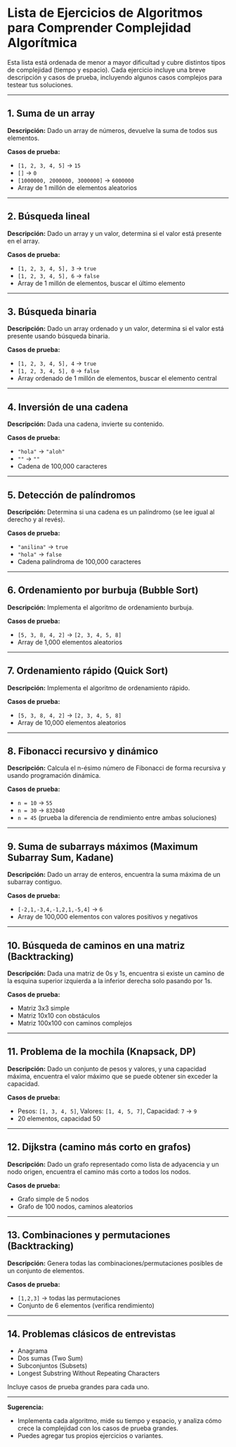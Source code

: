 # Lista de Ejercicios de Algoritmos para Comprender Complejidad Algorítmica

Esta lista está ordenada de menor a mayor dificultad y cubre distintos tipos de complejidad (tiempo y espacio). Cada ejercicio incluye una breve descripción y casos de prueba, incluyendo algunos casos complejos para testear tus soluciones.

---

## 1. Suma de un array

**Descripción:** Dado un array de números, devuelve la suma de todos sus elementos.

**Casos de prueba:**

- `[1, 2, 3, 4, 5]` → `15`
- `[]` → `0`
- `[1000000, 2000000, 3000000]` → `6000000`
- Array de 1 millón de elementos aleatorios

---

## 2. Búsqueda lineal

**Descripción:** Dado un array y un valor, determina si el valor está presente en el array.

**Casos de prueba:**

- `[1, 2, 3, 4, 5], 3` → `true`
- `[1, 2, 3, 4, 5], 6` → `false`
- Array de 1 millón de elementos, buscar el último elemento

---

## 3. Búsqueda binaria

**Descripción:** Dado un array ordenado y un valor, determina si el valor está presente usando búsqueda binaria.

**Casos de prueba:**

- `[1, 2, 3, 4, 5], 4` → `true`
- `[1, 2, 3, 4, 5], 0` → `false`
- Array ordenado de 1 millón de elementos, buscar el elemento central

---

## 4. Inversión de una cadena

**Descripción:** Dada una cadena, invierte su contenido.

**Casos de prueba:**

- `"hola"` → `"aloh"`
- `""` → `""`
- Cadena de 100,000 caracteres

---

## 5. Detección de palíndromos

**Descripción:** Determina si una cadena es un palíndromo (se lee igual al derecho y al revés).

**Casos de prueba:**

- `"anilina"` → `true`
- `"hola"` → `false`
- Cadena palíndroma de 100,000 caracteres

---

## 6. Ordenamiento por burbuja (Bubble Sort)

**Descripción:** Implementa el algoritmo de ordenamiento burbuja.

**Casos de prueba:**

- `[5, 3, 8, 4, 2]` → `[2, 3, 4, 5, 8]`
- Array de 1,000 elementos aleatorios

---

## 7. Ordenamiento rápido (Quick Sort)

**Descripción:** Implementa el algoritmo de ordenamiento rápido.

**Casos de prueba:**

- `[5, 3, 8, 4, 2]` → `[2, 3, 4, 5, 8]`
- Array de 10,000 elementos aleatorios

---

## 8. Fibonacci recursivo y dinámico

**Descripción:** Calcula el n-ésimo número de Fibonacci de forma recursiva y usando programación dinámica.

**Casos de prueba:**

- `n = 10` → `55`
- `n = 30` → `832040`
- `n = 45` (prueba la diferencia de rendimiento entre ambas soluciones)

---

## 9. Suma de subarrays máximos (Maximum Subarray Sum, Kadane)

**Descripción:** Dado un array de enteros, encuentra la suma máxima de un subarray contiguo.

**Casos de prueba:**

- `[-2,1,-3,4,-1,2,1,-5,4]` → `6`
- Array de 100,000 elementos con valores positivos y negativos

---

## 10. Búsqueda de caminos en una matriz (Backtracking)

**Descripción:** Dada una matriz de 0s y 1s, encuentra si existe un camino de la esquina superior izquierda a la inferior derecha solo pasando por 1s.

**Casos de prueba:**

- Matriz 3x3 simple
- Matriz 10x10 con obstáculos
- Matriz 100x100 con caminos complejos

---

## 11. Problema de la mochila (Knapsack, DP)

**Descripción:** Dado un conjunto de pesos y valores, y una capacidad máxima, encuentra el valor máximo que se puede obtener sin exceder la capacidad.

**Casos de prueba:**

- Pesos: `[1, 3, 4, 5]`, Valores: `[1, 4, 5, 7]`, Capacidad: `7` → `9`
- 20 elementos, capacidad 50

---

## 12. Dijkstra (camino más corto en grafos)

**Descripción:** Dado un grafo representado como lista de adyacencia y un nodo origen, encuentra el camino más corto a todos los nodos.

**Casos de prueba:**

- Grafo simple de 5 nodos
- Grafo de 100 nodos, caminos aleatorios

---

## 13. Combinaciones y permutaciones (Backtracking)

**Descripción:** Genera todas las combinaciones/permutaciones posibles de un conjunto de elementos.

**Casos de prueba:**

- `[1,2,3]` → todas las permutaciones
- Conjunto de 6 elementos (verifica rendimiento)

---

## 14. Problemas clásicos de entrevistas

- Anagrama
- Dos sumas (Two Sum)
- Subconjuntos (Subsets)
- Longest Substring Without Repeating Characters

Incluye casos de prueba grandes para cada uno.

---

**Sugerencia:**

- Implementa cada algoritmo, mide su tiempo y espacio, y analiza cómo crece la complejidad con los casos de prueba grandes.
- Puedes agregar tus propios ejercicios o variantes.
